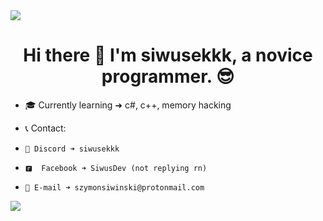 <image src="https://media.discordapp.net/attachments/949635639106744374/1132686760074297374/fala.png?width=1439&height=132" >

<h1 align="center">
  Hi there 👋 I'm siwusekkk, a novice programmer. 😎
</h1>

- 🎓 Currently learning ➜ c#, c++, memory hacking

- 📞 Contact:
-     💭 Discord ➜ siwusekkk
-     🅵  Facebook ➜ SiwusDev (not replying rn)
-     📨 E-mail ➜ szymonsiwinski@protonmail.com

<image src="https://media.discordapp.net/attachments/949635639106744374/1132686760405635212/fala2.png?width=1439&height=132" >

